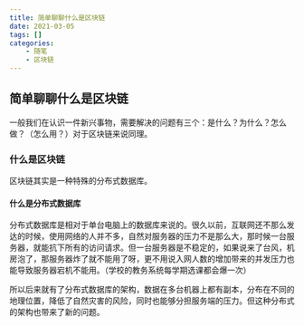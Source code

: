 ```yaml
---
title: 简单聊聊什么是区块链
date: 2021-03-05
tags: []
categories: 
    - 随笔
    - 区块链
---
```


<style>
.center {
width: auto;
display: table;
margin - left: auto;
margin - right: auto;
}
// 图片居中
img {
position: relative;
left: 50%;
transform: translateX(-50%);
}
</style>

## 简单聊聊什么是区块链

一般我们在认识一件新兴事物，需要解决的问题有三个：是什么？为什么？怎么做？（怎么用？）对于区块链来说同理。

### 什么是区块链

区块链其实是一种特殊的分布式数据库。

#### 什么是分布式数据库

分布式数据库是相对于单台电脑上的数据库来说的。很久以前，互联网还不那么发达的时候，使用网络的人并不多，自然对服务器的压力不是那么大，那时候一台服务器，就能抗下所有的访问请求。但一台服务器是不稳定的，如果说来了台风，机房泡了，那服务器炸了就不能用了呀，更不用说入网人数的增加带来的并发压力也能导致服务器宕机不能用。（学校的教务系统每学期选课都会爆一次）

所以后来就有了分布式数据库的架构，数据在多台机器上都有副本，分布在不同的地理位置，降低了自然灾害的风险，同时也能够分担服务端的压力。但这种分布式的架构也带来了新的问题。

